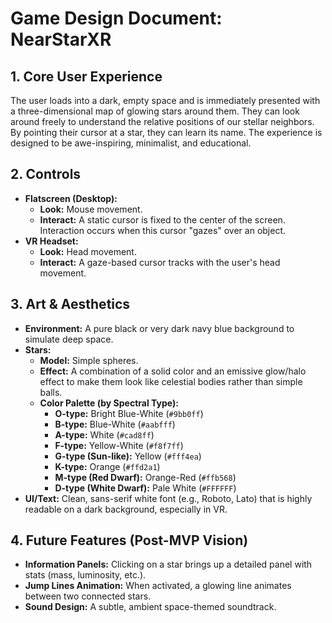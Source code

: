 # Game Design Document: NearStarXR

## 1. Core User Experience
The user loads into a dark, empty space and is immediately presented with a three-dimensional map of glowing stars around them. They can look around freely to understand the relative positions of our stellar neighbors. By pointing their cursor at a star, they can learn its name. The experience is designed to be awe-inspiring, minimalist, and educational.

## 2. Controls
*   **Flatscreen (Desktop):**
    *   **Look:** Mouse movement.
    *   **Interact:** A static cursor is fixed to the center of the screen. Interaction occurs when this cursor "gazes" over an object.
*   **VR Headset:**
    *   **Look:** Head movement.
    *   **Interact:** A gaze-based cursor tracks with the user's head movement.

## 3. Art & Aesthetics
*   **Environment:** A pure black or very dark navy blue background to simulate deep space.
*   **Stars:**
    *   **Model:** Simple spheres.
    *   **Effect:** A combination of a solid color and an emissive glow/halo effect to make them look like celestial bodies rather than simple balls.
    *   **Color Palette (by Spectral Type):**
        *   **O-type:** Bright Blue-White (`#9bb0ff`)
        *   **B-type:** Blue-White (`#aabfff`)
        *   **A-type:** White (`#cad8ff`)
        *   **F-type:** Yellow-White (`#f8f7ff`)
        *   **G-type (Sun-like):** Yellow (`#fff4ea`)
        *   **K-type:** Orange (`#ffd2a1`)
        *   **M-type (Red Dwarf):** Orange-Red (`#ffb568`)
        *   **D-type (White Dwarf):** Pale White (`#FFFFFF`)
*   **UI/Text:** Clean, sans-serif white font (e.g., Roboto, Lato) that is highly readable on a dark background, especially in VR.

## 4. Future Features (Post-MVP Vision)
*   **Information Panels:** Clicking on a star brings up a detailed panel with stats (mass, luminosity, etc.).
*   **Jump Lines Animation:** When activated, a glowing line animates between two connected stars.
*   **Sound Design:** A subtle, ambient space-themed soundtrack.